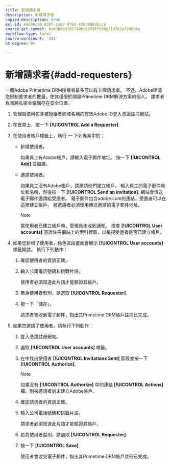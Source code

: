 ```yaml
---
title: 新增請求者
description: 新增請求者
copied-description: true
exl-id: 66d9bc90-8287-4a07-9f60-4263888d5cce
source-git-commit: be43bbbd1051886c8979ff590a3197b2a7249b6a
workflow-type: tm+mt
source-wordcount: '344'
ht-degree: 0%

---
```


# 新增請求者{#add-requesters}

一個Adobe Primetime DRM授權者最多可以有五個請求者。 不過，Adobe建議您限制要求者的數量，使其僅限於開發Primetime DRM解決方案的個人。 請求者負責將私密金鑰儲存在安全位置。

1. 管理員使用包含被授權者網域名稱的有效Adobe ID登入憑證註冊網站。
1. 在首頁上，按一下 **[!UICONTROL Add a Requester]**.
1. 在使用者帳戶標籤上，執行 *一* 下列專案中的：

   * 新增使用者。

      如果員工有Adobe帳戶，請輸入電子郵件地址。 按一下 **[!UICONTROL Add]** 並繼續。
   * 邀請使用者。

      如果員工沒有Adobe帳戶，請邀請他們建立帳戶。 輸入員工的電子郵件地址和名稱，然後按一下 **[!UICONTROL Send an invitation]**. 網站會傳送電子郵件邀請給受邀者。 電子郵件包含adobe.com的連結，受邀者可以在這裡建立帳戶。 被邀請者必須使用傳送邀請的電子郵件地址。

      >[!NOTE]
      >
      >當使用者已建立帳戶時，管理員未收到通知。 檢查 **[!UICONTROL User accounts]** 憑證註冊網站上的索引標籤，以檢視受邀者是否已建立帳戶。

1. 如果您新增了使用者，角色區段畫面會顯示 **[!UICONTROL User accounts]** 標籤開啟。 執行下列動作：

   1. 確認使用者的資訊正確。
   1. 輸入公司電話號碼和挑戰片語。

      使用者必須知道此片語才能驗證其帳戶。
   1. 若為使用者型別，請選取 **[!UICONTROL Requester]**.
   1. 按一下「儲存」。

      請求者會收到電子郵件，指出其Primetime DRM帳戶註冊已完成。

1. 如果您邀請了使用者，請執行下列動作：

   1. 登入憑證註冊網站。
   1. 選取 **[!UICONTROL User accounts]** 標籤。
   1. 在中找出使用者 **[!UICONTROL Invitations Sent]** 區段並按一下 **[!UICONTROL Authorize]**.

      >[!NOTE]
      >
      >如果沒有 **[!UICONTROL Authorize]** 中的連結 **[!UICONTROL Actions]** 欄，則被邀請者尚未建立Adobe帳戶。

   1. 確認請求者的資訊正確。
   1. 輸入公司電話號碼和挑戰片語。

      請求者必須知道此片語才能驗證其帳戶。
   1. 若為使用者型別，請選取 **[!UICONTROL Requester]**.
   1. 按一下 **[!UICONTROL Save]**.

      使用者會收到電子郵件，指出其Primetime DRM帳戶註冊已完成。
